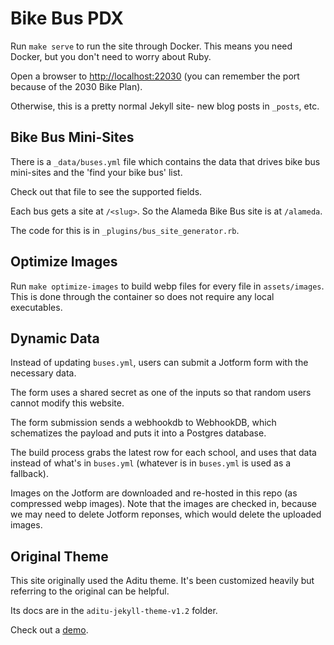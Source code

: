 # Bike Bus PDX

Run `make serve` to run the site through Docker.
This means you need Docker, but you don't need to worry about Ruby.

Open a browser to <http://localhost:22030> (you can remember the port because of the 2030 Bike Plan).

Otherwise, this is a pretty normal Jekyll site- new blog posts in `_posts`, etc.

## Bike Bus Mini-Sites

There is a `_data/buses.yml` file which contains the data that drives bike bus mini-sites
and the 'find your bike bus' list.

Check out that file to see the supported fields.

Each bus gets a site at `/<slug>`. So the Alameda Bike Bus site is at `/alameda`.

The code for this is in `_plugins/bus_site_generator.rb`.

## Optimize Images

Run `make optimize-images` to build webp files for every file in `assets/images`.
This is done through the container so does not require any local executables.

## Dynamic Data

Instead of updating `buses.yml`, users can submit a Jotform form with the necessary data.

The form uses a shared secret as one of the inputs so that random users cannot modify this website.

The form submission sends a webhookdb to WebhookDB, which schematizes the payload and puts it into
a Postgres database.

The build process grabs the latest row for each school, and uses that data instead of what's in `buses.yml`
(whatever is in `buses.yml` is used as a fallback).

Images on the Jotform are downloaded and re-hosted in this repo (as compressed webp images).
Note that the images are checked in, because we may need to delete Jotform reponses,
which would delete the uploaded images.

## Original Theme

This site originally used the Aditu theme. It's been customized heavily but referring to the original
can be helpful.

Its docs are in the `aditu-jekyll-theme-v1.2` folder.

Check out a [demo](https://aditu.netlify.com/).

